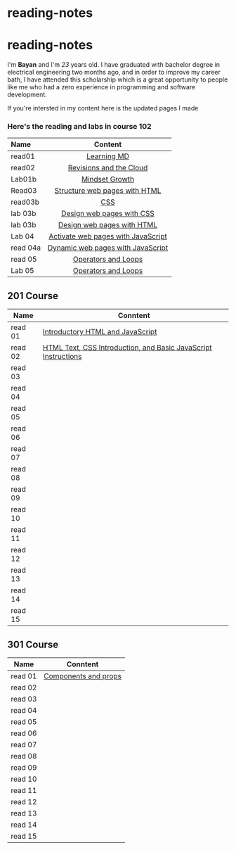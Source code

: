 # reading-notes

# reading-notes

 I'm **Bayan** and I'm *23* years old. I have graduated with  bachelor degree in electrical engineering two months ago, and in order to improve my career bath, I have attended this scholarship which is a great opportunity to people like me who had a zero experience in programming and software development. 

 If you're intersted in my  content here is the updated pages I made  

 
  ### Here's the reading and labs in course 102

| Name      | Content  | 
| :------------- | :----------: | 
| read01 | [Learning MD](https://bayan-hmaidy98.github.io/reading-notes/LearningMD) |
| read02 | [Revisions and the Cloud](https://bayan-hmaidy98.github.io/Summery/)   | 
| Lab01b | [Mindset Growth](https://bayan-hmaidy98.github.io/reading-notes/Mindset) | 
| Read03 | [Structure web pages with HTML](https://bayan-hmaidy98.github.io/reading-notes/Webpages) | 
| read03b | [CSS](https://bayan-hmaidy98.github.io/reading-notes/CSS) |
| lab 03b | [Design web pages with CSS](https://bayan-hmaidy98.github.io/Fusha23/) |
| lab 03b | [Design web pages with HTML](https://bayan-hmaidy98.github.io/Fusha23/) |
| Lab 04 | [Activate web pages with JavaScript](https://bayan-hmaidy98.github.io/Fusha23/) |
| read 04a | [Dynamic web pages with JavaScript](https://bayan-hmaidy98.github.io/reading-notes/JavaScript) |
| read 05 | [Operators and Loops](https://bayan-hmaidy98.github.io/reading-notes/Loops) |
| Lab 05 | [Operators and Loops](https://bayan-hmaidy98.github.io/Fusha23/) |


## 201 Course 

| Name     | Conntent |
| ----------- | ----------- |
| read 01     |    [Introductory HTML and JavaScript]()    |
| read 02     |   [HTML Text, CSS Introduction, and Basic JavaScript Instructions](https://bayan-hmaidy98.github.io/reading-notes/class02)    |
| read 03     |       |
| read 04     |       |
| read 05     |       |
| read 06     |       |
| read 07     |       |
| read 08     |       |
| read 09     |       |
| read 10     |       |
| read 11     |       |
| read 12     |       |
| read 13     |       |
| read 14     |       |
| read 15     |       | 

## 301 Course

| Name     | Conntent |
| ----------- | ----------- |
| read 01     |    [Components and props](amman301-d26\read01.md)    |
| read 02     |       |
| read 03     |       |
| read 04     |       |
| read 05     |       |
| read 06     |       |
| read 07     |       |
| read 08     |       |
| read 09     |       |
| read 10     |       |
| read 11     |       |
| read 12     |       |
| read 13     |       |
| read 14     |       |
| read 15     |       |